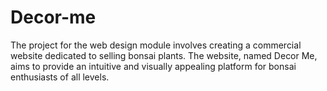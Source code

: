 # Decor-me
The project for the web design module involves creating a commercial website dedicated to selling bonsai plants. The website, named Decor Me, aims to provide an intuitive and visually appealing platform for bonsai enthusiasts of all levels.
